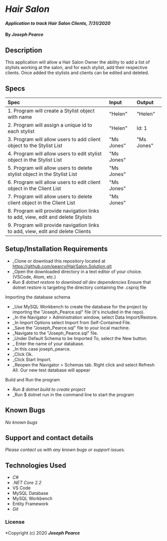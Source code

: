 # _Hair Salon_

#### _Application to track Hair Salon Clients, 7/31/2020_

#### By _**Joseph Pearce**_

## Description

This application will allow a Hair Salon Owner the ability to add a list of stylists working at the salon, and for each stylist, add their respective clients. Once added the stylists and clients can be edited and deleted.  

## Specs

| Spec                                                                              | Input                                                          | Output                                      |
| :-------------------------------------------------------------------------------- | :------------------------------------------------------------- | :------------------------------------------ |
| 1. Program will create a Stylist object with name | "Helen" | "Helen"  |
| 2. Program will assign a unique id to each stylist | "Helen" | Id: 1  |
| 3. Program will allow users to add client object to the Stylist List | "Ms Jones" | "Ms Jones" |
| 4. Program will allow users to edit stylist object in the Stylist List | "Ms Jones" |          |
| 5. Program will allow users to delete stylist object in the Stylist List | "Ms Jones" |  |
| 6. Program will allow users to edit client object in the Client List | "Ms Jones" |          |
| 7. Program will allow users to delete client object in the Client List | "Ms Jones" |  |
| 8. Program will provide navigation links to add, view, edit and delete Stylists |  |  |
| 9. Program will provide navigation links to add, view, edit and delete Clients |  |  |



## Setup/Installation Requirements

- _Clone or download this repository located at https://github.com/pearcy/HairSalon.Solution.git
- _Open the downloaded directory in a text editor of your choice. (VSCode, Atom, etc.)
- _Run \$ dotnet restore to download all dev dependencies_ Ensure that dotnet restore is targeting the directory containing the .csproj file

Importing the database schema
- _Use MySQL Workbench to create the database for the project by importing the "Joseph_Pearce.sql" file (it's included in the repo).
- _In the Navigator > Administration window, select Data Import/Restore.
- _In Import Options select Import from Self-Contained File.
- _Save the "Joseph_Pearce.sql" file to your local machine.
- _Navigate to the "Joseph_Pearce.sql" file.
- _Under Default Schema to be Imported To, select the New button.
- _ Enter the name of your database.
- _In this case joseph_pearce.
- _Click Ok.
- _Click Start Import.
- _Reopen the Navigator > Schemas tab. Right click and select Refresh All. Our new test database will appear

Build and Run the program
- _Run \$ dotnet build to create project_
- _Run \$ dotnet run in the command line to start the program


## Known Bugs

_No known bugs_

## Support and contact details

_Please contact us with any known bugs or support issues._

## Technologies Used

- _C#_
- _.NET Core 2.2_
- VS Code
- MySQL Database
- MySQL Workbench
- Entity Framework
- _Git_

### License

*Copyright (c) 2020 **_Joseph Pearce_**